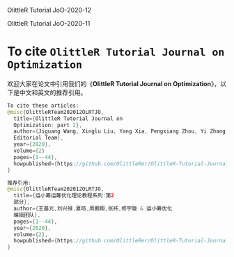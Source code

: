 OlittleR Tutorial JoO-2020-12

OlittleR Tutorial JoO-2020-11

# To cite `OlittleR Tutorial Journal on Optimization`

欢迎大家在论文中引用我们的《**OlittleR Tutorial Journal on Optimization**》，以下是中文和英文的推荐引用。

```java
To cite these articles: 
@misc{OlittleRTeam202012OLRTJO,
  title={OlittleR Tutorial Journal on 
  Optimization: part 2},
  author={Jiguang Wang, Xinglu Liu, Yang Xia, Pengxiang Zhou, Yi Zhang, Yuxuan Xiu and OlittleR Optimization 
  Editorial Team}, 
  year={2020},
  volume={2}
  pages={1--44},
  howpublished={https://github.com/OlittleRer/OlittleR-Tutorial-Journal-on-Optimization}
}
```

```java
推荐引用: 
@misc{OlittleRTeam202012OLRTJO,
  title={运小筹运筹优化理论教程系列:第2
  部分},
  author={王基光,刘兴禄,夏旸,周鹏翔,张祎,修宇璇 & 运小筹优化
  编辑团队},
  pages={1--44},
  year={2020},
  volume={2},
  howpublished={https://github.com/OlittleRer/OlittleR-Tutorial-Journal-on-Optimization}
}
```

